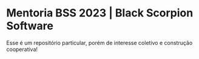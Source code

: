 # Mentoria BSS 2023 | Black Scorpion Software

Esse é um repositório particular, porém de interesse coletivo e construção cooperativa!


